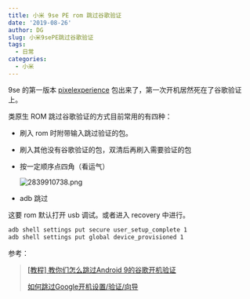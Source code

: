 ```yaml
---
title: 小米 9se PE rom 跳过谷歌验证
date: '2019-08-26'
author: DG
slug: 小米9sePE跳过谷歌验证
tags: 
  - 日常
categories: 
  - 小米
---
```

9se 的第一版本 [pixelexperience](https://download.pixelexperience.org/grus/) 包出来了，第一次开机居然死在了谷歌验证上。


类原生 ROM 跳过谷歌验证的方式目前常用的有四种：

  - 刷入 rom 时附带输入跳过验证的包。

  - 刷入其他没有谷歌验证的包，双清后再刷入需要验证的包

  - 按一定顺序点四角（看运气）

    ![2839910738.png](https://i.loli.net/2019/08/27/MA8slmz1ro4QSTW.png)

  - adb 跳过

  这要 rom 默认打开 usb 调试。或者进入 recovery 中进行。
  ```bash
  adb shell settings put secure user_setup_complete 1
  adb shell settings put global device_provisioned 1
  ```

参考：

> [[教程] 教你们怎么跳过Android 9的谷歌开机验证	](http://www.miui.com/thread-19316176-1-1.html)
>
> [如何跳过Google开机设置/验证/向导](https://www.himiku.com/archives/6.html)